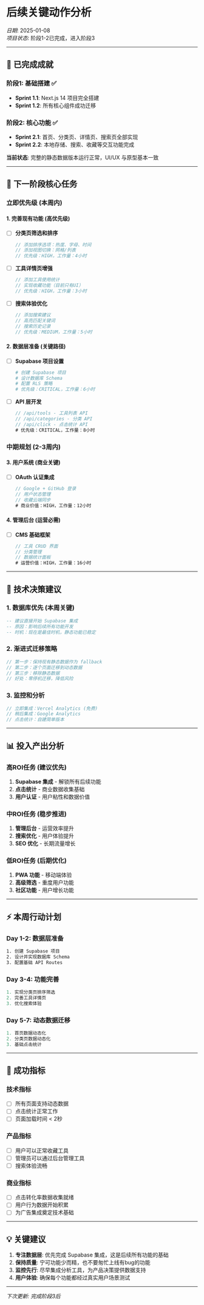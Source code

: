 # 后续关键动作分析

*日期*: 2025-01-08  
*项目状态*: 阶段1-2已完成，进入阶段3

---

## 🎉 已完成成就

### 阶段1: 基础搭建 ✅
- **Sprint 1.1**: Next.js 14 项目完全搭建
- **Sprint 1.2**: 所有核心组件成功迁移

### 阶段2: 核心功能 ✅  
- **Sprint 2.1**: 首页、分类页、详情页、搜索页全部实现
- **Sprint 2.2**: 本地存储、搜索、收藏等交互功能完成

**当前状态**: 完整的静态数据版本运行正常，UI/UX 与原型基本一致

---

## 🎯 下一阶段核心任务

### 立即优先级 (本周内)

#### 1. 完善现有功能 (高优先级)
- [ ] **分类页筛选和排序**
  ```typescript
  // 添加排序选项：热度、字母、时间
  // 添加视图切换：网格/列表
  // 优先级：HIGH，工作量：4小时
  ```

- [ ] **工具详情页增强**
  ```typescript
  // 添加工具使用统计
  // 实现收藏功能（目前只有UI）
  // 优先级：HIGH，工作量：3小时
  ```

- [ ] **搜索体验优化**
  ```typescript
  // 添加搜索建议
  // 高亮匹配关键词
  // 搜索历史记录
  // 优先级：MEDIUM，工作量：5小时
  ```

#### 2. 数据层准备 (关键路径)
- [ ] **Supabase 项目设置**
  ```bash
  # 创建 Supabase 项目
  # 设计数据库 Schema
  # 配置 RLS 策略
  # 优先级：CRITICAL，工作量：6小时
  ```

- [ ] **API 层开发**
  ```typescript
  // /api/tools - 工具列表 API
  // /api/categories - 分类 API  
  // /api/click - 点击统计 API
  # 优先级：CRITICAL，工作量：8小时
  ```

### 中期规划 (2-3周内)

#### 3. 用户系统 (商业关键)
- [ ] **OAuth 认证集成**
  ```typescript
  // Google + GitHub 登录
  // 用户状态管理
  // 收藏云端同步
  # 商业价值：HIGH，工作量：12小时
  ```

#### 4. 管理后台 (运营必需)
- [ ] **CMS 基础框架**
  ```typescript
  // 工具 CRUD 界面
  // 分类管理
  // 数据统计面板
  # 运营价值：HIGH，工作量：16小时
  ```

---

## 🚀 技术决策建议

### 1. 数据库优先 (本周关键)
```sql
-- 建议直接开始 Supabase 集成
-- 原因：影响后续所有功能开发
-- 时机：现在是最佳时机，静态功能已稳定
```

### 2. 渐进式迁移策略
```typescript
// 第一步：保持现有静态数据作为 fallback
// 第二步：逐个页面迁移到动态数据
// 第三步：移除静态数据
// 好处：零停机迁移，降低风险
```

### 3. 监控和分析
```typescript
// 立即集成：Vercel Analytics (免费)
// 稍后集成：Google Analytics
// 点击统计：自建简单版本
```

---

## 📊 投入产出分析

### 高ROI任务 (建议优先)
1. **Supabase 集成** - 解锁所有后续功能
2. **点击统计** - 商业数据收集基础
3. **用户认证** - 用户粘性和数据价值

### 中ROI任务 (稳步推进)
1. **管理后台** - 运营效率提升
2. **搜索优化** - 用户体验提升
3. **SEO 优化** - 长期流量增长

### 低ROI任务 (后期优化)
1. **PWA 功能** - 移动端体验
2. **高级筛选** - 重度用户功能
3. **社区功能** - 用户增长功能

---

## ⚡ 本周行动计划

### Day 1-2: 数据层准备
```bash
1. 创建 Supabase 项目
2. 设计并实现数据库 Schema
3. 配置基础 API Routes
```

### Day 3-4: 功能完善
```typescript
1. 实现分类页排序筛选
2. 完善工具详情页
3. 优化搜索体验
```

### Day 5-7: 动态数据迁移
```typescript
1. 首页数据动态化
2. 分类页数据动态化
3. 基础点击统计
```

---

## 🎯 成功指标

### 技术指标
- [ ] 所有页面支持动态数据
- [ ] 点击统计正常工作
- [ ] 页面加载时间 < 2秒

### 产品指标
- [ ] 用户可以正常收藏工具
- [ ] 管理员可以通过后台管理工具
- [ ] 搜索体验流畅

### 商业指标
- [ ] 点击转化率数据收集就绪
- [ ] 用户行为数据开始积累
- [ ] 为广告集成奠定技术基础

---

## 💡 关键建议

1. **专注数据层**: 优先完成 Supabase 集成，这是后续所有功能的基础
2. **保持质量**: 宁可功能少而精，也不要匆忙上线有bug的功能
3. **监控先行**: 尽早集成分析工具，为产品决策提供数据支持
4. **用户体验**: 确保每个功能都经过真实用户场景测试

---

*下次更新: 完成阶段3后*